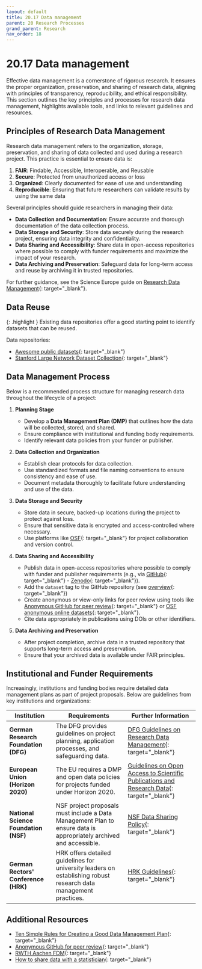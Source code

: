 ```yaml
---
layout: default
title: 20.17 Data management
parent: 20 Research Processes
grand_parent: Research
nav_order: 18
---
```


# 20.17 Data management

Effective data management is a cornerstone of rigorous research. It ensures the proper organization, preservation, and sharing of research data, aligning with principles of transparency, reproducibility, and ethical responsibility. This section outlines the key principles and processes for research data management, highlights available tools, and links to relevant guidelines and resources.

## Principles of Research Data Management

Research data management refers to the organization, storage, preservation, and sharing of data collected and used during a research project. This practice is essential to ensure data is:

1. **FAIR**: Findable, Accessible, Interoperable, and Reusable
2. **Secure**: Protected from unauthorized access or loss
3. **Organized**: Clearly documented for ease of use and understanding
4. **Reproducible**: Ensuring that future researchers can validate results by using the same data

Several principles should guide researchers in managing their data:

- **Data Collection and Documentation**: Ensure accurate and thorough documentation of the data collection process.
- **Data Storage and Security**: Store data securely during the research project, ensuring data integrity and confidentiality.
- **Data Sharing and Accessibility**: Share data in open-access repositories where possible to comply with funder requirements and maximize the impact of your research.
- **Data Archiving and Preservation**: Safeguard data for long-term access and reuse by archiving it in trusted repositories.

For further guidance, see the Science Europe guide on [Research Data Management](https://scienceeurope.org/our-priorities/research-data/research-data-management){: target="_blank"}.

## Data Reuse

{: .highlight } 
Existing data repositories offer a good starting point to identify datasets that can be reused.

Data repositories:

- [Awesome public datasets](https://github.com/awesomedata/awesome-public-datasets){: target="_blank"}
- [Stanford Large Network Dataset Collection](https://snap.stanford.edu/data/){: target="_blank"}

## Data Management Process

Below is a recommended process structure for managing research data throughout the lifecycle of a project:

1. **Planning Stage**
   - Develop a **Data Management Plan (DMP)** that outlines how the data will be collected, stored, and shared.
   - Ensure compliance with institutional and funding body requirements.
   - Identify relevant data policies from your funder or publisher.

2. **Data Collection and Organization**
   - Establish clear protocols for data collection.
   - Use standardized formats and file naming conventions to ensure consistency and ease of use.
   - Document metadata thoroughly to facilitate future understanding and use of the data.

3. **Data Storage and Security**
   - Store data in secure, backed-up locations during the project to protect against loss.
   - Ensure that sensitive data is encrypted and access-controlled where necessary.
   - Use platforms like [OSF](https://help.osf.io/article/201-create-a-view-only-link-for-a-project){: target="_blank"} for project collaboration and version control.

4. **Data Sharing and Accessibility**
   - Publish data in open-access repositories where possible to comply with funder and publisher requirements (e.g., via [GitHub](https://docs.github.com/de/repositories/archiving-a-github-repository/referencing-and-citing-content){: target="_blank"} - [Zenodo](https://zenodo.org/){: target="_blank"}).
   - Add the `dataset` tag to the GitHub repository (see [overview](https://github.com/orgs/digital-work-lab/repositories?q=topic%3Adataset){: target="_blank"})
   - Create anonymous or view-only links for peer review using tools like [Anonymous GitHub for peer review](https://anonymous.4open.science/){: target="_blank"} or [OSF anonymous online datasets](https://help.osf.io/article/201-create-a-view-only-link-for-a-project){: target="_blank"}.
   - Cite data appropriately in publications using DOIs or other identifiers.

5. **Data Archiving and Preservation**
   - After project completion, archive data in a trusted repository that supports long-term access and preservation.
   - Ensure that your archived data is available under FAIR principles.

## Institutional and Funder Requirements

Increasingly, institutions and funding bodies require detailed data management plans as part of project proposals. Below are guidelines from key institutions and organizations:

| Institution | Requirements | Further Information |
|-------------|---------------|---------------------|
| **German Research Foundation (DFG)** | The DFG provides guidelines on project planning, application processes, and safeguarding data. | [DFG Guidelines on Research Data Management](https://www.dfg.de/en/research_funding/programmes/infrastructure/lis/funding_opportunities/research_data/){: target="_blank"} |
| **European Union (Horizon 2020)** | The EU requires a DMP and open data policies for projects funded under Horizon 2020. | [Guidelines on Open Access to Scientific Publications and Research Data](https://ec.europa.eu/research/participants/data/ref/h2020/grants_manual/hi/oa_pilot/h2020-hi-oa-data-mgt_en.pdf){: target="_blank"} |
| **National Science Foundation (NSF)** | NSF project proposals must include a Data Management Plan to ensure data is appropriately archived and accessible. | [NSF Data Sharing Policy](https://www.nsf.gov/bfa/dias/policy/dmp.jsp){: target="_blank"} |
| **German Rectors' Conference (HRK)** | HRK offers detailed guidelines for university leaders on establishing robust research data management practices. | [HRK Guidelines](https://www.hrk.de/positionen/beschluss/detail/management-von-forschungsdaten-eine-zentrale-strategische-herausforderung-fuer-hochschulleitungen/){: target="_blank"} |

## Additional Resources

- [Ten Simple Rules for Creating a Good Data Management Plan](https://journals.plos.org/ploscompbiol/article?id=10.1371/journal.pcbi.1004525){: target="_blank"}
- [Anonymous GitHub for peer review](https://anonymous.4open.science/){: target="_blank"}
- [RWTH Aachen FDM](https://www.rwth-aachen.de/cms/root/forschung/forschungsdatenmanagement/erste-schritte/~svay/was-ist-forschungsdaten-management-/?lidx=1){: target="_blank"}
- [How to share data with a statistician](https://github.com/jtleek/datasharing){: target="_blank"}
